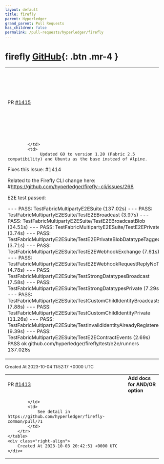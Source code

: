 ```yaml
---
layout: default
title: firefly
parent: Hyperledger
grand_parent: Pull Requests
has_children: false
permalink: /pull-requests/hyperledger/firefly
---
```


# firefly <span class="fs-3 right-align">[GitHub](https://github.com/hyperledger/firefly){: .btn .mr-4 }</span>


<div>
    <table>
        <tr>
            <td>
                PR <a href="https://github.com/hyperledger/firefly/pull/1415" class=".btn">#1415</a>
            </td>
            <td>
                <b>
                    feature: changes to support upgrade to Fabric v2.5 TLS in Firefly CLI
                </b>
            </td>
        </tr>
        <tr>
            <td>
                
            </td>
            <td>
                 Updated GO to version 1.20 (Fabric 2.5 compatibility) and Ubuntu as the base instead of Alpine.
 
 Fixes this Issue: #1414 
 
 Related to the Firefly CLI change here: #https://github.com/hyperledger/firefly-cli/issues/268
 
 E2E test passed:
 
 --- PASS: TestFabricMultipartyE2ESuite (137.02s)
    --- PASS: TestFabricMultipartyE2ESuite/TestE2EBroadcast (3.97s)
    --- PASS: TestFabricMultipartyE2ESuite/TestE2EBroadcastBlob (34.51s)
    --- PASS: TestFabricMultipartyE2ESuite/TestE2EPrivate (3.74s)
    --- PASS: TestFabricMultipartyE2ESuite/TestE2EPrivateBlobDatatypeTagged (3.71s)
    --- PASS: TestFabricMultipartyE2ESuite/TestE2EWebhookExchange (7.61s)
    --- PASS: TestFabricMultipartyE2ESuite/TestE2EWebhookRequestReplyNoTx (4.78s)
    --- PASS: TestFabricMultipartyE2ESuite/TestStrongDatatypesBroadcast (7.58s)
    --- PASS: TestFabricMultipartyE2ESuite/TestStrongDatatypesPrivate (7.29s)
    --- PASS: TestFabricMultipartyE2ESuite/TestCustomChildIdentityBroadcasts (7.88s)
    --- PASS: TestFabricMultipartyE2ESuite/TestCustomChildIdentityPrivate (11.26s)
    --- PASS: TestFabricMultipartyE2ESuite/TestInvalidIdentityAlreadyRegistered (9.39s)
    --- PASS: TestFabricMultipartyE2ESuite/TestE2EContractEvents (2.69s)
PASS
ok  	github.com/hyperledger/firefly/test/e2e/runners	137.028s
            </td>
        </tr>
    </table>
    <div class="right-align">
        Created At 2023-10-04 11:52:17 +0000 UTC
    </div>
</div>

<div>
    <table>
        <tr>
            <td>
                PR <a href="https://github.com/hyperledger/firefly/pull/1413" class=".btn">#1413</a>
            </td>
            <td>
                <b>
                    Add docs for AND/OR option
                </b>
            </td>
        </tr>
        <tr>
            <td>
                
            </td>
            <td>
                See detail in https://github.com/hyperledger/firefly-common/pull/71
            </td>
        </tr>
    </table>
    <div class="right-align">
        Created At 2023-10-03 20:42:51 +0000 UTC
    </div>
</div>

